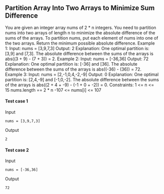 
## Partition Array Into Two Arrays to Minimize Sum Difference
You are given an integer array nums of 2 * n integers. You need to partition nums into two arrays of length n to minimize the absolute difference of the sums of the arrays. To partition nums, put each element of nums into one of the two arrays. Return the minimum possible absolute difference. Example 1: Input: nums = [3,9,7,3] Output: 2 Explanation: One optimal partition is: [3,9] and [7,3]. The absolute difference between the sums of the arrays is abs((3 + 9) - (7 + 3)) = 2. Example 2: Input: nums = [-36,36] Output: 72 Explanation: One optimal partition is: [-36] and [36]. The absolute difference between the sums of the arrays is abs((-36) - (36)) = 72. Example 3: Input: nums = [2,-1,0,4,-2,-9] Output: 0 Explanation: One optimal partition is: [2,4,-9] and [-1,0,-2]. The absolute difference between the sums of the arrays is abs((2 + 4 + -9) - (-1 + 0 + -2)) = 0. Constraints: 1 &lt;= n &lt;= 15 nums.length == 2 * n -107 &lt;= nums[i] &lt;= 107

#### Test case 1

Input

```
nums = [3,9,7,3]
```

Output

```
2
```

#### Test case 2

Input

```
nums = [-36,36]
```

Output

```
72
```
  